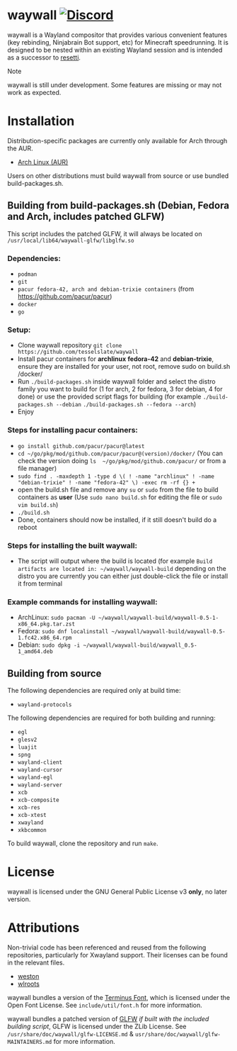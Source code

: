 # waywall [![Discord](https://img.shields.io/discord/1095808506239651942?style=flat-square)](https://discord.gg/3tm4UpUQ8t)

waywall is a Wayland compositor that provides various convenient features (key
rebinding, Ninjabrain Bot support, etc) for Minecraft speedrunning. It is
designed to be nested within an existing Wayland session and is intended as a
successor to [resetti](https://github.com/tesselslate/resetti).

> [!NOTE]
> waywall is still under development. Some features are missing or may
> not work as expected.

# Installation

Distribution-specific packages are currently only available for Arch through
the AUR.

  - [Arch Linux (AUR)](https://aur.archlinux.org/packages/waywall-working-git)

Users on other distributions must build waywall from source or use bundled build-packages.sh.

## Building from build-packages.sh (Debian, Fedora and Arch, includes patched GLFW)

This script includes the patched GLFW, it will always be located on ```/usr/local/lib64/waywall-glfw/libglfw.so```

### Dependencies: 
- `podman`
- `git`
- `pacur fedora-42, arch and debian-trixie containers` (from https://github.com/pacur/pacur)
- `docker`
- `go`

### Setup:

- Clone waywall repository ```git clone https://github.com/tesselslate/waywall```
- Install pacur containers for **archlinux** **fedora-42** and **debian-trixie**, ensure they are installed for your user, not root, remove sudo on build.sh /docker/
- Run ```./build-packages.sh``` inside waywall folder and select the distro family you want to build for (1 for arch, 2 for fedora, 3 for debian, 4 for done) or use the provided script flags for building (for example ```./build-packages.sh --debian``` ```./build-packages.sh --fedora --arch```)
- Enjoy

### Steps for installing pacur containers:

- ```go install github.com/pacur/pacur@latest```
- ```cd ~/go/pkg/mod/github.com/pacur/pacur@(version)/docker/``` (You can check the version doing ```ls  ~/go/pkg/mod/github.com/pacur/``` or from a file manager)
- ```sudo find . -maxdepth 1 -type d \( ! -name "archlinux" ! -name "debian-trixie" ! -name "fedora-42" \) -exec rm -rf {} +```
- open the build.sh file and remove any ```su``` or ```sudo``` from the file to build containers as **user** (Use ```sudo nano build.sh``` for editing the file or ```sudo vim build.sh```) 
- ```./build.sh```
- Done, containers should now be installed, if it still doesn't build do a reboot

### Steps for installing the built waywall:

- The script will output where the build is located (for example ```Build artifacts are located in: ~/waywall/waywall-build``` depending on the distro you are currently you can either just double-click the file or install it from terminal

### Example commands for installing waywall:

- ArchLinux: ```sudo pacman -U ~/waywall/waywall-build/waywall-0.5-1-x86_64.pkg.tar.zst```
- Fedora: ```sudo dnf localinstall ~/waywall/waywall-build/waywall-0.5-1.fc42.x86_64.rpm```
- Debian: ```sudo dpkg -i ~/waywall/waywall-build/waywall_0.5-1_amd64.deb```

## Building from source

The following dependencies are required only at build time:

 - `wayland-protocols`

The following dependencies are required for both building and running:

 - `egl`
 - `glesv2`
 - `luajit`
 - `spng`
 - `wayland-client`
 - `wayland-cursor`
 - `wayland-egl`
 - `wayland-server`
 - `xcb`
 - `xcb-composite`
 - `xcb-res`
 - `xcb-xtest`
 - `xwayland`
 - `xkbcommon`

To build waywall, clone the repository and run `make`.

# License

waywall is licensed under the GNU General Public License v3 **only**, no later
version.

# Attributions

Non-trivial code has been referenced and reused from the following repositories,
particularly for Xwayland support. Their licenses can be found in the relevant
files.

- [weston](https://gitlab.freedesktop.org/wayland/weston)
- [wlroots](https://gitlab.freedesktop.org/wlroots/wlroots)

waywall bundles a version of the [Terminus Font](https://terminus-font.sourceforge.net/),
which is licensed under the Open Font License. See `include/util/font.h` for
more information.

waywall bundles a patched version of [GLFW](https://github.com/glfw/glfw) *if built
with the included building script*, GLFW is licensed under the ZLib License. See `/usr/share/doc/waywall/glfw-LICENSE.md`
& `usr/share/doc/waywall/glfw-MAINTAINERS.md` for more information.
